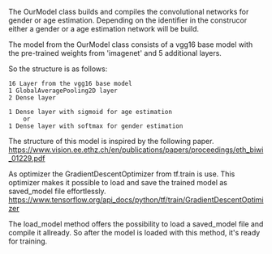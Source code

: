The OurModel class builds and compiles the convolutional networks for gender or age estimation.
Depending on the identifier in the construcor either a gender or a age estimation network will be build.

The model from the OurModel class consists of a vgg16 base model with the pre-trained weights from 'imagenet' and 5 additional layers.

So the structure is as follows:
    
    16 Layer from the vgg16 base model    
    1 GlobalAveragePooling2D layer
    2 Dense layer

    1 Dense layer with sigmoid for age estimation
        or
    1 Dense layer with softmax for gender estimation

The structure of this model is inspired by the following paper.
    https://www.vision.ee.ethz.ch/en/publications/papers/proceedings/eth_biwi_01229.pdf

As optimizer the GradientDescentOptimizer from tf.train is use.
This optimizer makes it possible to load and save the trained model as saved_model file effortlessly. 
    https://www.tensorflow.org/api_docs/python/tf/train/GradientDescentOptimizer


The load_model method offers the possibility to load a saved_model file and compile it allready. 
So after the model is loaded with this method, it's ready for training.



    





